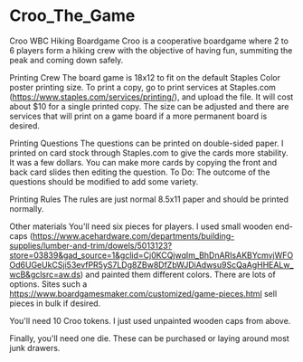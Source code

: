 # Croo_The_Game
Croo WBC Hiking Boardgame
Croo is a cooperative boardgame where 2 to 6 players form a hiking crew with the objective of having fun, summiting the peak and coming down safely.

Printing Crew
The board game is 18x12 to fit on the default Staples Color poster printing size. To print a copy, go to print services at Staples.com (https://www.staples.com/services/printing/), and upload the file. It will cost about $10 for a single printed copy. The size can be adjusted and there are services that will print on a game board if a more permanent board is desired. 

Printing Questions
The questions can be printed on double-sided paper. I printed on card stock through Staples.com to give the cards more stability. It was a few dollars. You can make more cards by copying the front and back card slides then editing the question.
To Do: The outcome of the questions should be modified to add some variety. 

Printing Rules
The rules are just normal 8.5x11 paper and should be printed normally.

Other materials
You'll need six pieces for players. I used small wooden end-caps (https://www.acehardware.com/departments/building-supplies/lumber-and-trim/dowels/5013123?store=03839&gad_source=1&gclid=Cj0KCQjwqIm_BhDnARIsAKBYcmvjWFOOd6UGeUkCSji53evfPR5yS7LDg8ZBw8DfZbWJDiAdwsu9ScQaAgHHEALw_wcB&gclsrc=aw.ds) and painted them different colors. There are lots of options. Sites such a https://www.boardgamesmaker.com/customized/game-pieces.html sell pieces in bulk if desired.

You'll need 10 Croo tokens. I just used unpainted wooden caps from above.

Finally, you'll need one die. These can be purchased or laying around most junk drawers.
